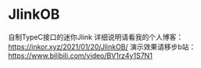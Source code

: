 # JlinkOB
自制TypeC接口的迷你Jlink
详细说明请看我的个人博客：https://inkor.xyz/2021/01/20/JlinkOB/
演示效果请移步b站：https://www.bilibili.com/video/BV1rz4y1S7N1
